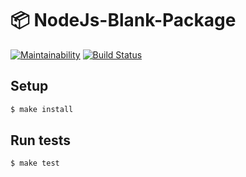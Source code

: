 # 📦 NodeJs-Blank-Package

[![Maintainability](https://api.codeclimate.com/v1/badges/929ad22993b387032104/maintainability)](https://codeclimate.com/github/ApricotLace/nodejs-blank-package/maintainability) [![Build Status](https://travis-ci.org/ApricotLace/nodejs-blank-package.svg?branch=master)](https://travis-ci.org/ApricotLace/nodejs-blank-package)

## Setup

```sh
$ make install
```

## Run tests

```sh
$ make test
```

